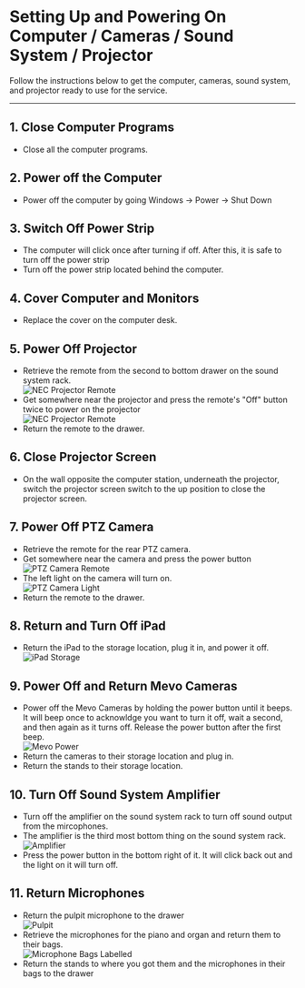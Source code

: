 # Setting Up and Powering On Computer / Cameras / Sound System / Projector

Follow the instructions below to get the computer, cameras, sound system, and projector ready to use for the service.

---

## 1. Close Computer Programs
 - Close all the computer programs.

## 2. Power off the Computer
 - Power off the computer by going Windows -> Power -> Shut Down

## 3. Switch Off Power Strip
 - The computer will click once after turning if off. After this, it is safe to turn off the power strip
 - Turn off the power strip located behind the computer.

## 4. Cover Computer and Monitors
 - Replace the cover on the computer desk.

## 5. Power Off Projector
 - Retrieve the remote from the second to bottom drawer on the sound system rack.
 <br>![NEC Projector Remote](../assets/images/setting-up-powering-on/sound-system-rack%400.1x.png)
 - Get somewhere near the projector and press the remote's "Off" button twice to power on the projector
 <br>![NEC Projector Remote](../assets/images/setting-up-powering-on/nec-projector-remore-off%400.25x.png)
 - Return the remote to the drawer.

## 6. Close Projector Screen
 - On the wall opposite the computer station, underneath the projector, switch the projector screen switch to the up position to close the projector screen.

## 7. Power Off PTZ Camera
 - Retrieve the remote for the rear PTZ camera.
 - Get somewhere near the camera and press the power button
 <br>![PTZ Camera Remote](../assets/images/setting-up-powering-on/ptzoptics-remote.png)
 - The left light on the camera will turn on. 
 <br>![PTZ Camera Light](../assets/images/setting-up-powering-on/ptz-camera.png)
 - Return the remote to the drawer.

## 8. Return and Turn Off iPad
 - Return the iPad to the storage location, plug it in, and power it off.
 <br>![iPad Storage](../assets/images/setting-up-powering-on/mevos-ipad%400.1x.png)

## 9. Power Off and Return Mevo Cameras
 - Power off the Mevo Cameras by holding the power button until it beeps. It will beep once to acknowldge you want to turn it off, wait a second, and then again as it turns off. Release the power button after the first beep.
    <br>![Mevo Power](../assets/images/setting-up-powering-on/mevo-back%400.5x.png)
 - Return the cameras to their storage location and plug in.
 - Return the stands to their storage location.

## 10. Turn Off Sound System Amplifier
 - Turn off the amplifier on the sound system rack to turn off sound output from the mircophones.
 - The amplifier is the third most bottom thing on the sound system rack.
 <br>![Amplifier](../assets/images/setting-up-powering-on/sound-system-rack-amplifier%400_3.png)
 - Press the power button in the bottom right of it. It will click back out and the light on it will turn off.

## 11. Return Microphones
 - Return the pulpit microphone to the drawer
 <br>![Pulpit](../assets/images/setting-up-powering-on/pulpit%400.1x.png)
 - Retrieve the microphones for the piano and organ and return them to their bags.
  <br>![Microphone Bags Labelled](../assets/images/setting-up-powering-on/mic-bags-labelled%400.1x.png)
 - Return the stands to where you got them and the microphones in their bags to the drawer